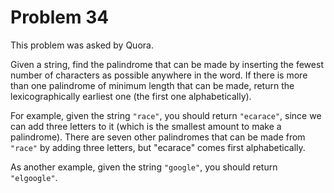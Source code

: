 # Problem 34

This problem was asked by Quora.

Given a string, find the palindrome that can be made by inserting the fewest number of characters as possible anywhere in the word. If there is more than one palindrome of minimum length that can be made, return the lexicographically earliest one (the first one alphabetically).

For example, given the string ```"race"```, you should return ```"ecarace"```, since we can add three letters to it (which is the smallest amount to make a palindrome). There are seven other palindromes that can be made from ```"race"``` by adding three letters, but "ecarace" comes first alphabetically.

As another example, given the string ```"google"```, you should return ```"elgoogle"```.